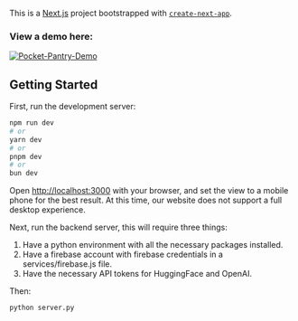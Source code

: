 This is a [Next.js](https://nextjs.org/) project bootstrapped with [`create-next-app`](https://github.com/vercel/next.js/tree/canary/packages/create-next-app).

### View a demo here:
[![Pocket-Pantry-Demo](https://img.youtube.com/vi/RQ5utcfLwe8/0.jpg)](https://www.youtube.com/watch?v=RQ5utcfLwe8)

## Getting Started

First, run the development server:

```bash
npm run dev
# or
yarn dev
# or
pnpm dev
# or
bun dev
```

Open [http://localhost:3000](http://localhost:3000) with your browser, and set the view to a mobile phone for the best result.
At this time, our website does not support a full desktop experience.

Next, run the backend server, this will require three things:
1. Have a python environment with all the necessary packages installed.
2. Have a firebase account with firebase credentials in a services/firebase.js file.
3. Have the necessary API tokens for HuggingFace and OpenAI.
   
Then:

```bash
python server.py
```
